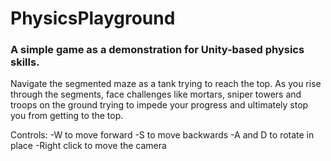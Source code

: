 # PhysicsPlayground

### A simple game as a demonstration for Unity-based physics skills. 

Navigate the segmented maze as a tank trying to reach the top. As you rise through the segments, face challenges like mortars, sniper towers and troops on the ground trying to impede your progress and ultimately stop you from getting to the top.

Controls:
-W to move forward
-S to move backwards
-A and D to rotate in place
-Right click to move the camera
